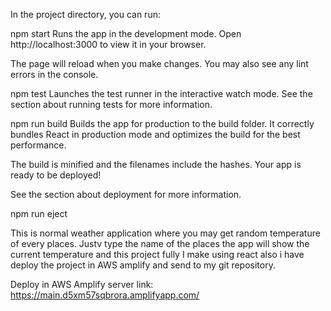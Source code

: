 In the project directory, you can run:

npm start
Runs the app in the development mode.
Open http://localhost:3000 to view it in your browser.

The page will reload when you make changes.
You may also see any lint errors in the console.

npm test
Launches the test runner in the interactive watch mode.
See the section about running tests for more information.

npm run build
Builds the app for production to the build folder.
It correctly bundles React in production mode and optimizes the build for the best performance.

The build is minified and the filenames include the hashes.
Your app is ready to be deployed!

See the section about deployment for more information.

npm run eject


This is normal weather application where you may get random temperature of every places.
Justv type the name of the places the app will show the current temperature and this project fully I make using react also i have deploy the project in AWS amplify and send to my git repository.

Deploy in AWS Amplify server link: https://main.d5xm57sqbrora.amplifyapp.com/